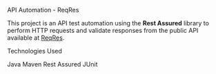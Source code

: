  API Automation - ReqRes

This project is an API test automation using the **Rest Assured** library to perform HTTP requests and validate responses from the public API available at [ReqRes](https://reqres.in/).

Technologies Used

Java
Maven
Rest Assured
JUnit

